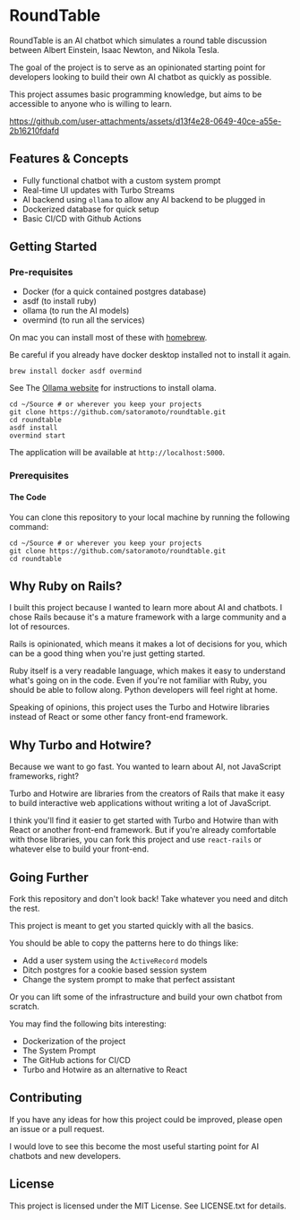 # RoundTable
RoundTable is an AI chatbot which simulates a round table discussion between 
Albert Einstein, Isaac Newton, and Nikola Tesla.

The goal of the project is to serve as an opinionated starting point for 
developers looking to build their own AI chatbot as quickly as possible.

This project assumes basic programming knowledge, but aims to be accessible to anyone who is willing to learn.

https://github.com/user-attachments/assets/d13f4e28-0649-40ce-a55e-2b16210fdafd

## Features & Concepts
- Fully functional chatbot with a custom system prompt
- Real-time UI updates with Turbo Streams
- AI backend using `ollama` to allow any AI backend to be plugged in
- Dockerized database for quick setup
- Basic CI/CD with Github Actions

## Getting Started
### Pre-requisites
- Docker (for a quick contained postgres database)
- asdf (to install ruby)
- ollama (to run the AI models)
- overmind (to run all the services)

On mac you can install most of these with [homebrew](https://brew.sh/). 

Be careful if you already have docker desktop installed not to install it again.
```shell
brew install docker asdf overmind
```

See The [Ollama website](https://ollama.com/download) for instructions to install olama.

```shell
cd ~/Source # or wherever you keep your projects
git clone https://github.com/satoramoto/roundtable.git
cd roundtable
asdf install
overmind start
```
The application will be available at `http://localhost:5000`.

### Prerequisites
#### The Code
You can clone this repository to your local machine by running the following command:

```shell
cd ~/Source # or wherever you keep your projects
git clone https://github.com/satoramoto/roundtable.git
cd roundtable
```

## Why Ruby on Rails?
I built this project because I wanted to learn more about AI and chatbots.
I chose Rails because it's a mature framework with a large community and a lot of resources.

Rails is opinionated, which means it makes a lot of decisions for you, 
which can be a good thing when you're just getting started.

Ruby itself is a very readable language, which makes it easy to understand what's going on in the code. 
Even if you're not familiar with Ruby, you should be able to follow along. Python developers will feel right at home.

Speaking of opinions, this project uses the Turbo and Hotwire libraries 
instead of React or some other fancy front-end framework.

## Why Turbo and Hotwire?
Because we want to go fast. You wanted to learn about AI, not JavaScript frameworks, right?

Turbo and Hotwire are libraries from the creators of Rails that make it easy to 
build interactive web applications without writing a lot of JavaScript.

I think you'll find it easier to get started with Turbo and Hotwire than with React or another front-end framework.
But if you're already comfortable with those libraries, 
you can fork this project and use `react-rails` or whatever else to build your front-end.

## Going Further
Fork this repository and don't look back! Take whatever you need and ditch the rest. 

This project is meant to get you started quickly with all the basics. 

You should be able to copy the patterns here to do things like:
- Add a user system using the `ActiveRecord` models
- Ditch postgres for a cookie based session system
- Change the system prompt to make that perfect assistant

Or you can lift some of the infrastructure and build your own chatbot from scratch.

You may find the following bits interesting:
- Dockerization of the project
- The System Prompt
- The GitHub actions for CI/CD
- Turbo and Hotwire as an alternative to React

## Contributing
If you have any ideas for how this project could be improved, please open an issue or a pull request.

I would love to see this become the most useful starting point for AI chatbots and new developers.

## License
This project is licensed under the MIT License. See LICENSE.txt for details.
